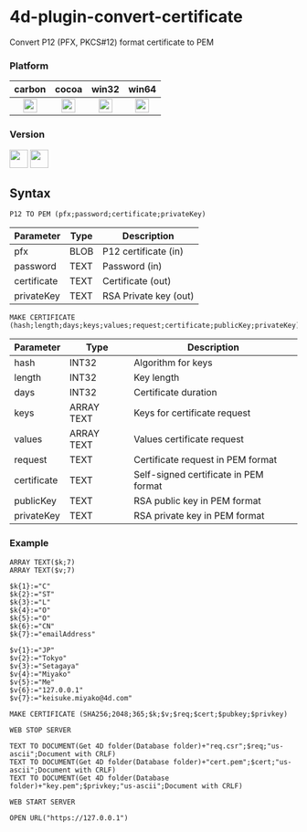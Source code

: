 # 4d-plugin-convert-certificate
Convert P12 (PFX, PKCS#12) format certificate to PEM

### Platform

| carbon | cocoa | win32 | win64 |
|:------:|:-----:|:---------:|:---------:|
|<img src="https://cloud.githubusercontent.com/assets/1725068/22371562/1b091f0a-e4db-11e6-8458-8653954a7cce.png" width="24" height="24" />|<img src="https://cloud.githubusercontent.com/assets/1725068/22371562/1b091f0a-e4db-11e6-8458-8653954a7cce.png" width="24" height="24" />|<img src="https://cloud.githubusercontent.com/assets/1725068/22371562/1b091f0a-e4db-11e6-8458-8653954a7cce.png" width="24" height="24" />|<img src="https://cloud.githubusercontent.com/assets/1725068/22371562/1b091f0a-e4db-11e6-8458-8653954a7cce.png" width="24" height="24" />|

### Version

<img src="https://cloud.githubusercontent.com/assets/1725068/18940649/21945000-8645-11e6-86ed-4a0f800e5a73.png" width="32" height="32" /> <img src="https://cloud.githubusercontent.com/assets/1725068/18940648/2192ddba-8645-11e6-864d-6d5692d55717.png" width="32" height="32" />

## Syntax

```
P12 TO PEM (pfx;password;certificate;privateKey)
```

Parameter|Type|Description
------------|------------|----
pfx|BLOB|P12 certificate (in)
password|TEXT|Password (in)
certificate|TEXT|Certificate (out)
privateKey|TEXT|RSA Private key (out)

```
MAKE CERTIFICATE (hash;length;days;keys;values;request;certificate;publicKey;privateKey)
```

Parameter|Type|Description
------------|------------|----
hash|INT32|Algorithm for keys
length|INT32|Key length
days|INT32|Certificate duration
keys|ARRAY TEXT|Keys for certificate request
values|ARRAY TEXT|Values certificate request
request|TEXT|Certificate request in PEM format
certificate|TEXT|Self-signed certificate in PEM format
publicKey|TEXT|RSA public key in PEM format
privateKey|TEXT|RSA private key in PEM format

### Example

```
ARRAY TEXT($k;7)
ARRAY TEXT($v;7)

$k{1}:="C"
$k{2}:="ST"
$k{3}:="L"
$k{4}:="O"
$k{5}:="O"
$k{6}:="CN"
$k{7}:="emailAddress"

$v{1}:="JP"
$v{2}:="Tokyo"
$v{3}:="Setagaya"
$v{4}:="Miyako"
$v{5}:="Me"
$v{6}:="127.0.0.1"
$v{7}:="keisuke.miyako@4d.com"

MAKE CERTIFICATE (SHA256;2048;365;$k;$v;$req;$cert;$pubkey;$privkey)

WEB STOP SERVER

TEXT TO DOCUMENT(Get 4D folder(Database folder)+"req.csr";$req;"us-ascii";Document with CRLF)
TEXT TO DOCUMENT(Get 4D folder(Database folder)+"cert.pem";$cert;"us-ascii";Document with CRLF)
TEXT TO DOCUMENT(Get 4D folder(Database folder)+"key.pem";$privkey;"us-ascii";Document with CRLF)

WEB START SERVER

OPEN URL("https://127.0.0.1")
```





